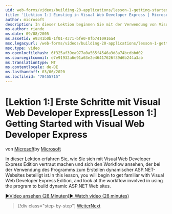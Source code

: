 ```yaml
---
uid: web-forms/videos/building-20-applications/lesson-1-getting-started-with-visual-web-developer-express
title: '[Lektion 1:] Einstieg in Visual Web Developer Express | Microsoft-Dokumentation'
author: microsoft
description: In dieser Lektion beginnen Sie mit der Verwendung von Visual Web Developer Express Edition und sehen sich den Workflow an, der sich mit der Verwendung des Programms zum Erstellen von dyn beschäftigt...
ms.author: riande
ms.date: 09/08/2005
ms.assetid: e9341b0b-1f01-4371-bfe0-0fb7410916a4
msc.legacyurl: /web-forms/videos/building-20-applications/lesson-1-getting-started-with-visual-web-developer-express
msc.type: video
ms.openlocfilehash: 6f325af39ea977a0a565f4546a3d8a74bcdbbd02
ms.sourcegitcommit: e7e91932a6e91a63e2e46417626f39d6b244a3ab
ms.translationtype: MT
ms.contentlocale: de-DE
ms.lasthandoff: 03/06/2020
ms.locfileid: "78455715"
---
```

# <a name="lesson-1-getting-started-with-visual-web-developer-express"></a><span data-ttu-id="b43b9-103">[Lektion 1:] Erste Schritte mit Visual Web Developer Express</span><span class="sxs-lookup"><span data-stu-id="b43b9-103">[Lesson 1:] Getting Started with Visual Web Developer Express</span></span>

<span data-ttu-id="b43b9-104">von [Microsoft](https://github.com/microsoft)</span><span class="sxs-lookup"><span data-stu-id="b43b9-104">by [Microsoft](https://github.com/microsoft)</span></span>

<span data-ttu-id="b43b9-105">In dieser Lektion erfahren Sie, wie Sie sich mit Visual Web Developer Express Edition vertraut machen und sich den Workflow ansehen, der bei der Verwendung des Programms zum Erstellen dynamischer ASP.NET-Websites beteiligt ist.</span><span class="sxs-lookup"><span data-stu-id="b43b9-105">In this lesson, you will begin to get familiar with Visual Web Developer Express Edition, and look at the workflow involved in using the program to build dynamic ASP.NET Web sites.</span></span>

[<span data-ttu-id="b43b9-106">&#9654;Video ansehen (28 Minuten)</span><span class="sxs-lookup"><span data-stu-id="b43b9-106">&#9654; Watch video (28 minutes)</span></span>](https://channel9.msdn.com/Blogs/ASP-NET-Site-Videos/lesson-1-getting-started-with-visual-web-developer-express)

> [!div class="step-by-step"]
> [<span data-ttu-id="b43b9-107">Weiter</span><span class="sxs-lookup"><span data-stu-id="b43b9-107">Next</span></span>](lesson-2-creating-a-web-forms-user-interface.md)
